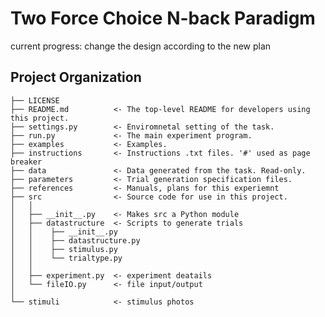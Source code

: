 # Two Force Choice N-back Paradigm
current progress: change the design according to the new plan

Project Organization
------------

    ├── LICENSE
    ├── README.md          <- The top-level README for developers using this project.
    ├── settings.py        <- Enviromnetal setting of the task.
    ├── run.py             <- The main experiment program.   
    ├── examples           <- Examples.
    ├── instructions       <- Instructions .txt files. '#' used as page breaker   
    ├── data               <- Data generated from the task. Read-only.
    ├── parameters         <- Trial generation specification files.
    ├── references         <- Manuals, plans for this experiemnt
    ├── src                <- Source code for use in this project.
    │   │
    │   ├── __init__.py    <- Makes src a Python module
    │   ├── datastructure  <- Scripts to generate trials
    │   │    ├── __init__.py 
    │   │    ├── datastructure.py 
    │   │    ├── stimulus.py 
    │   │    └── trialtype.py
    │   │
    │   ├── experiment.py  <- experiment deatails
    │   └── fileIO.py      <- file input/output
    │   
    └── stimuli            <- stimulus photos

